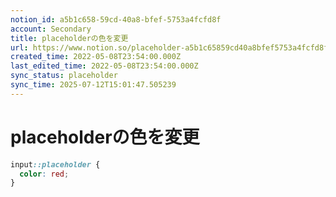 ```yaml
---
notion_id: a5b1c658-59cd-40a8-bfef-5753a4fcfd8f
account: Secondary
title: placeholderの色を変更
url: https://www.notion.so/placeholder-a5b1c65859cd40a8bfef5753a4fcfd8f
created_time: 2022-05-08T23:54:00.000Z
last_edited_time: 2022-05-08T23:54:00.000Z
sync_status: placeholder
sync_time: 2025-07-12T15:01:47.505239
---
```

# placeholderの色を変更

```css
input::placeholder {
  color: red;
}
```